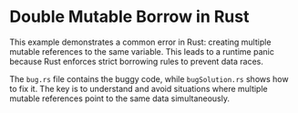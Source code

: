 # Double Mutable Borrow in Rust
This example demonstrates a common error in Rust: creating multiple mutable references to the same variable. This leads to a runtime panic because Rust enforces strict borrowing rules to prevent data races.

The `bug.rs` file contains the buggy code, while `bugSolution.rs` shows how to fix it.  The key is to understand and avoid situations where multiple mutable references point to the same data simultaneously.
